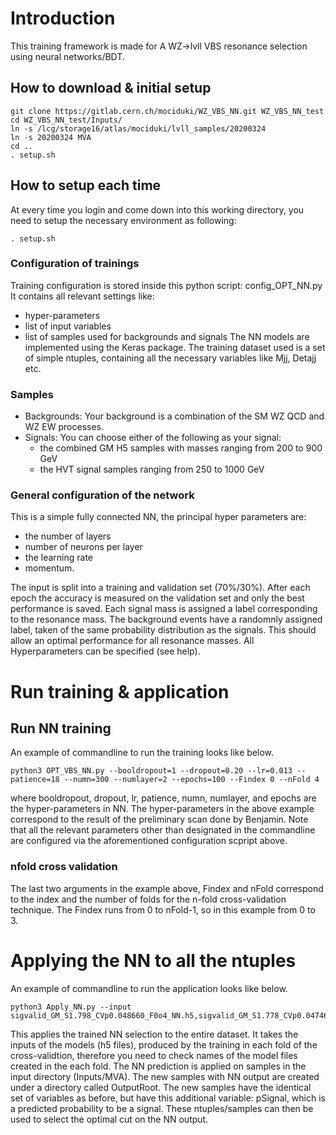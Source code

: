 # Introduction
This training framework is made for A WZ->lvll VBS resonance selection using neural networks/BDT.

## How to download & initial setup
```
git clone https://gitlab.cern.ch/mociduki/WZ_VBS_NN.git WZ_VBS_NN_test
cd WZ_VBS_NN_test/Inputs/
ln -s /lcg/storage16/atlas/mociduki/lvll_samples/20200324
ln -s 20200324 MVA
cd ..
. setup.sh
```

## How to setup each time
At every time you login and come down into this working directory, you need to setup the necessary environment as following:
```
. setup.sh
```

### Configuration of trainings
Training configuration is stored inside this python script: config_OPT_NN.py <br>
It contains all relevant settings like:
* hyper-parameters
* list of input variables
* list of samples used for backgrounds and signals
The NN models are implemented using the Keras package.
The training dataset used is a set of simple ntuples, containing all the necessary variables like Mjj, Detajj etc.

### Samples
* Backgrounds: Your background is a combination of the SM WZ QCD and WZ EW processes.
* Signals: You can choose either of the following as your signal:
  * the combined GM H5 samples with masses ranging from 200 to 900 GeV
  * the HVT signal samples ranging from 250 to 1000 GeV

### General configuration of the network
This is a simple fully connected NN, the principal hyper parameters are:
* the number of layers
* number of neurons per layer
* the learning rate
* momentum.

The input is split into a training and validation set (70%/30%).
After each epoch the accuracy is measured on the validation set and only the best performance is saved.
Each signal mass is assigned a label corresponding to the resonance mass.
The background events have a randomnly assigned label, taken of the same probability distribution as the signals.
This should allow an optimal performance for all resonance masses. All Hyperparameters can be specified (see help).

# Run training & application
## Run NN training
An example of commandline to run the training looks like below.
```
python3 OPT_VBS_NN.py --booldropout=1 --dropout=0.20 --lr=0.013 --patience=18 --numn=300 --numlayer=2 --epochs=100 --Findex 0 --nFold 4
```

where booldropout, dropout, lr, patience, numn, numlayer, and epochs are the hyper-parameters in NN.
The hyper-parameters in the above example correspond to the result of the preliminary scan done by Benjamin.
Note that all the relevant parameters other than designated in the commandline are configured via the aforementioned configuration scpript above.

### nfold cross validation
The last two arguments in the example above, Findex and nFold correspond to the index and the number of folds for the n-fold cross-validation technique.
The Findex runs from 0 to nFold-1, so in this example from 0 to 3.

# Applying the NN to all the ntuples
An example of commandline to run the application looks like below.
```
python3 Apply_NN.py --input sigvalid_GM_S1.798_CVp0.048660_F0o4_NN.h5,sigvalid_GM_S1.778_CVp0.047461_F1o4_NN.h5,sigvalid_GM_S1.794_CVp0.049493_F2o4_NN.h5,sigvalid_GM_S1.788_CVp0.049410_F3o4_NN.h5
```

This applies the trained NN selection to the entire dataset.
It takes the inputs of the models (h5 files), produced by the training in each fold of the cross-validtion, 
therefore you need to check names of the model files created in the each fold. 
The NN prediction is applied on samples in the input directory (Inputs/MVA).
The new samples with NN output are created under a directory called OutputRoot.
The new samples have the identical set of variables as before, but have this additional variable: pSignal, which is a predicted probability to be a signal.
These ntuples/samples can then be used to select the optimal cut on the NN output.

<!---
# Run BDT training and application (obsolete, left only for reference)
* OPT_VBS_BDT.py:

The BDTs are implemented with sklearn.
The Hyper parameters are: base_estimator forming the bossted ensemble, the learning rate and the boosting algorithm.

* Apply_BDT.py:

Similar to Apply_NN this program applies the BDT selection to a given dataset.
The output variable is added to the original ntuple and stored in a new root file.
--->
